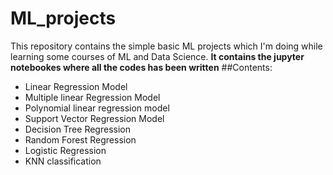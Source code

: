 # ML_projects
This repository contains the simple basic ML projects which I'm doing while learning some courses of ML and Data Science.
**It contains the jupyter notebookes where all the codes has been written**
##Contents:
- Linear Regression Model
- Multiple linear Regression Model
- Polynomial linear regression model
- Support Vector Regression Model
- Decision Tree Regression
- Random Forest Regression
- Logistic Regression 
- KNN classification
